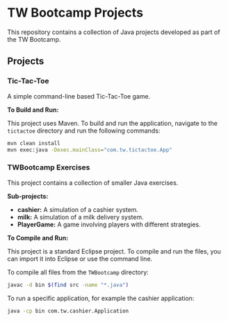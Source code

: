 # TW Bootcamp Projects

This repository contains a collection of Java projects developed as part of the TW Bootcamp.

## Projects

### Tic-Tac-Toe

A simple command-line based Tic-Tac-Toe game.

**To Build and Run:**

This project uses Maven. To build and run the application, navigate to the `tictactoe` directory and run the following commands:

```bash
mvn clean install
mvn exec:java -Dexec.mainClass="com.tw.tictactoe.App"
```

### TWBootcamp Exercises

This project contains a collection of smaller Java exercises.

**Sub-projects:**

*   **cashier:** A simulation of a cashier system.
*   **milk:** A simulation of a milk delivery system.
*   **PlayerGame:** A game involving players with different strategies.

**To Compile and Run:**

This project is a standard Eclipse project. To compile and run the files, you can import it into Eclipse or use the command line.

To compile all files from the `TWBootcamp` directory:

```bash
javac -d bin $(find src -name "*.java")
```

To run a specific application, for example the cashier application:

```bash
java -cp bin com.tw.cashier.Application
```
